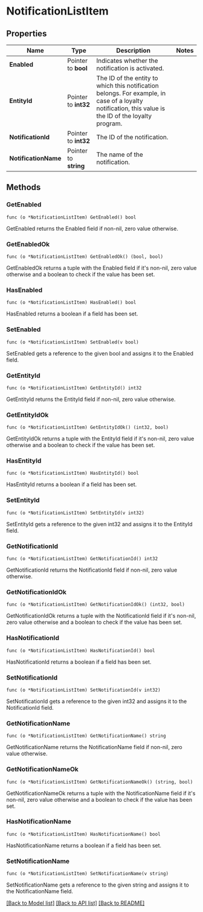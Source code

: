 # NotificationListItem

## Properties

Name | Type | Description | Notes
------------ | ------------- | ------------- | -------------
**Enabled** | Pointer to **bool** | Indicates whether the notification is activated. | 
**EntityId** | Pointer to **int32** | The ID of the entity to which this notification belongs. For example, in case of a loyalty notification, this value is the ID of the loyalty program.  | 
**NotificationId** | Pointer to **int32** | The ID of the notification. | 
**NotificationName** | Pointer to **string** | The name of the notification. | 

## Methods

### GetEnabled

`func (o *NotificationListItem) GetEnabled() bool`

GetEnabled returns the Enabled field if non-nil, zero value otherwise.

### GetEnabledOk

`func (o *NotificationListItem) GetEnabledOk() (bool, bool)`

GetEnabledOk returns a tuple with the Enabled field if it's non-nil, zero value otherwise
and a boolean to check if the value has been set.

### HasEnabled

`func (o *NotificationListItem) HasEnabled() bool`

HasEnabled returns a boolean if a field has been set.

### SetEnabled

`func (o *NotificationListItem) SetEnabled(v bool)`

SetEnabled gets a reference to the given bool and assigns it to the Enabled field.

### GetEntityId

`func (o *NotificationListItem) GetEntityId() int32`

GetEntityId returns the EntityId field if non-nil, zero value otherwise.

### GetEntityIdOk

`func (o *NotificationListItem) GetEntityIdOk() (int32, bool)`

GetEntityIdOk returns a tuple with the EntityId field if it's non-nil, zero value otherwise
and a boolean to check if the value has been set.

### HasEntityId

`func (o *NotificationListItem) HasEntityId() bool`

HasEntityId returns a boolean if a field has been set.

### SetEntityId

`func (o *NotificationListItem) SetEntityId(v int32)`

SetEntityId gets a reference to the given int32 and assigns it to the EntityId field.

### GetNotificationId

`func (o *NotificationListItem) GetNotificationId() int32`

GetNotificationId returns the NotificationId field if non-nil, zero value otherwise.

### GetNotificationIdOk

`func (o *NotificationListItem) GetNotificationIdOk() (int32, bool)`

GetNotificationIdOk returns a tuple with the NotificationId field if it's non-nil, zero value otherwise
and a boolean to check if the value has been set.

### HasNotificationId

`func (o *NotificationListItem) HasNotificationId() bool`

HasNotificationId returns a boolean if a field has been set.

### SetNotificationId

`func (o *NotificationListItem) SetNotificationId(v int32)`

SetNotificationId gets a reference to the given int32 and assigns it to the NotificationId field.

### GetNotificationName

`func (o *NotificationListItem) GetNotificationName() string`

GetNotificationName returns the NotificationName field if non-nil, zero value otherwise.

### GetNotificationNameOk

`func (o *NotificationListItem) GetNotificationNameOk() (string, bool)`

GetNotificationNameOk returns a tuple with the NotificationName field if it's non-nil, zero value otherwise
and a boolean to check if the value has been set.

### HasNotificationName

`func (o *NotificationListItem) HasNotificationName() bool`

HasNotificationName returns a boolean if a field has been set.

### SetNotificationName

`func (o *NotificationListItem) SetNotificationName(v string)`

SetNotificationName gets a reference to the given string and assigns it to the NotificationName field.


[[Back to Model list]](../README.md#documentation-for-models) [[Back to API list]](../README.md#documentation-for-api-endpoints) [[Back to README]](../README.md)


